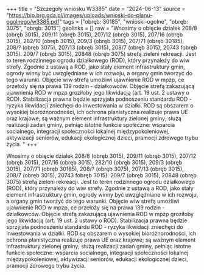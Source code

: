 +++
title = "Szczegóły wniosku W3385"
date = "2024-06-13"
source = "https://bip.brg.gda.pl/images/uploads/wnioski-do-planu-ogolnego/w3385.pdf"
tags = ["obręb: 30185", "wnioski-ogolne", "obręb: 3075", "obręb: 3015"]
geolinks = []
raw = "Wnosimy o obięcie działek 208/8 (obręb 3015), 209/11 (obręb 3015), 207/12 (obręb 3015), 207/16 (obręb 3015), 282/10 (obręb 3015), 209/3 (obręb 3015), 207/71 (obręb 30185), 208/? (obręb 3075), 207/13 (obręb 3015), 208/7 (obręb 3015), 20743 fobręb 3015). 209/7 (obręb 3015), 20848 (obręb 3075) strefą zieleni  rekreacji. Jest to teren rodzinnego ogrodu działkowego (ROD), który przynależy do wiw strefy. Zgodnie z ustawą a ROD, jako stały eiement infrastruktury gmin, ogrody winny być uwzględniane w ich rozwoju, a organy gmin tworzyć do tego warunki. Objęcie wiw strefą umożliwi ujawnienie ROD w mpzp, ce przełoży się na prawa 139 rodzin - działkowców. Objęcie strefą zakazującą ujawnienia ROD w mpzp groziłoby jego likwidacją (art. 19 ust. 2 ustawy o ROD). Stabilizacja prawna będzie sprzyjała podnoszeniu standardu ROD - ryzyka likwidacji zniechęci do inwestowania w działki. ROD są obszarem o wysokiej bioróżnorodności, ich ochrona planistyczna realizuje prawa UE oraz krajowe; są ważnym element infrastruktury zielonej gminy; służą realizacji zadań gminy, pełniąc istotne funkcie społeczne: wsparcia socialnego, integracji społeczności lokalnej  międzypokoleniowej, aktywizacji seniorów, edukacji ekologicznej dzieci, pramocji zdrowego trybu życia. "
+++

Wnosimy o obięcie działek 208/8 (obręb 3015), 209/11 (obręb 3015), 207/12 (obręb 3015), 207/16
(obręb 3015), 282/10 (obręb 3015), 209/3 (obręb 3015), 207/71 (obręb 30185), 208/? (obręb 3075), 207/13 (obręb
3015), 208/7 (obręb 3015), 20743 fobręb 3015). 209/7 (obręb 3015), 20848 (obręb 3075) strefą zieleni  rekreacji.
Jest to teren rodzinnego ogrodu działkowego (ROD), który przynależy do wiw strefy. Zgodnie z ustawą a ROD,
jako stały eiement infrastruktury gmin, ogrody winny być uwzględniane w ich rozwoju, a organy gmin tworzyć do
tego warunki. Objęcie wiw strefą umożliwi ujawnienie ROD w mpzp, ce przełoży się na prawa 139 rodzin -
działkowców. Objęcie strefą zakazującą ujawnienia ROD w mpzp groziłoby jego likwidacją (art. 19 ust. 2 ustawy o
ROD). Stabilizacja prawna będzie sprzyjała podnoszeniu standardu ROD - ryzyka likwidacji zniechęci do
inwestowania w działki. ROD są obszarem o wysokiej bioróżnorodności, ich ochrona planistyczna realizuje prawa
UE oraz krajowe; są ważnym element infrastruktury zielonej gminy; służą realizacji zadań gminy, pełniąc istotne
funkcie społeczne: wsparcia socialnego, integracji społeczności lokalnej  międzypokoleniowej, aktywizacji
seniorów, edukacji ekologicznej dzieci, pramocji zdrowego trybu życia.



